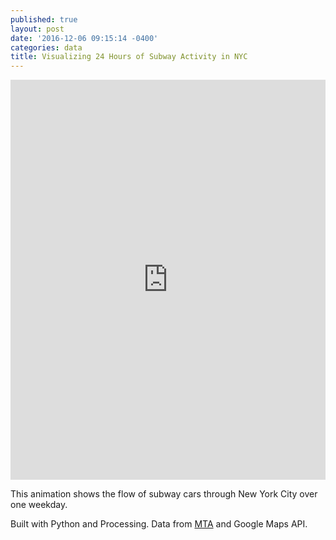 ```yaml
---
published: true
layout: post
date: '2016-12-06 09:15:14 -0400'
categories: data
title: Visualizing 24 Hours of Subway Activity in NYC
---
```

<iframe src="https://player.vimeo.com/video/194378581?title=0&portrait=0" width="100%" height="640" frameborder="0" webkitallowfullscreen mozallowfullscreen allowfullscreen></iframe>

This animation shows the flow of subway cars through New York City over one weekday. 

Built with Python and Processing. Data from [MTA](http://web.mta.info/developers/download.html) and Google Maps API.

